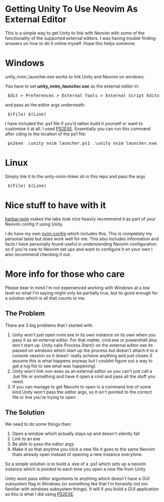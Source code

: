 # Getting Unity To Use Neovim As External Editor

This is a simple way to get Unity to link with Neovim with some of the functionality of the supported external editors. I was having trouble finding answers on how to do it online myself. Hope this helps someone.

# Windows

unity_nvim_launcher.exe works to link Unity and Neovim on windows.

You have to set ***unity_nvim_launcher.exe*** as the external editor in:
<pre> Edit > Preferences > External Tools > External Script Editor </pre>
and pass as the editor args underneath: 
<pre> $(File) $(Line) </pre> 

I have included the .ps1 file if you'd rather build it yourself or want to customise it at all. I used [PS2EXE](https://github.com/MScholtes/PS2EXE).
Essentially you can run this command after cding to the location of the ps1 file:
<pre> ps2exe .\unity_nvim_launcher.ps1 .\unity_nvim_launcher.exe </pre>

# Linux

Simply link it to the unity-nvim-linker.sh in this repo and pass the args 
<pre> $(File) $(Line) </pre> 

# Nice stuff to have with it

[barbar.nvim](https://github.com/romgrk/barbar.nvim) makes the tabs look nice heavily recommend it as part of your Neovim config if using Unity.

I do have my own [nvim-config](https://github.com/gryffun/nvim_config) which includes this. This is completely my personal taste but does work well for me. This also includes information and facts I have personally found useful in understanding Neovim configuration so if you're new to Neovim set ups and want to configure it on your own I also recommend checking it out.

# More info for those who care

Please bear in mind I'm not experienced working with Windows at a low level so what I'm saying might only be partially true, but its good enough for a solution which is all that counts to me.

## The Problem

There are 3 big problems that I started with. 
1. Unity won't just open nvim.exe in its own instance on its own when you pass it as an external editor. For that matter, cmd.exe or powershell also don't start up. Unity calls Process.Start() on the external editor exe its passed on windows which start up the process but doesn't attach it to a console session so it doesn' really achieve anything and just closes (I assume this is what happens anyway but I couldnt figure out a way to get a log file to see what was happening).
2. Unity won't link non-exes as an external editor so you can't just call a .bat file or something and have it open a cmd and pass all the stuff you need.
3. If you can manage to get Neovim to open in a command line of some kind Unity won't pass the editor args, so it isn't pointed to the correct file or line you're trying to open.

## The Solution

We need to do some things then:
1. Open a window which actually stays up and doesn't silently fail
2. Link to an exe
3. Be able to pass the editor args
4. Make it so that anytime you click a new file it goes to the same Neovim thats already open instead of opening a new instance everytime.

So a simple solution is to build a .exe of a .ps1 which sets up a neovim instance which is pointed to each time you open a new file from Unity.

Unity wont pass editor arguments to anything which doesn't have a GUI subsystem flag in Windows (or something like that I'm honestly not too familiar with windows subsystem things). It will if you build a GUI application so this is what I did using [PS2EXE](https://github.com/MScholtes/PS2EXE). 

